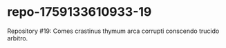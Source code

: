 # repo-1759133610933-19
Repository #19: Comes crastinus thymum arca corrupti conscendo trucido arbitro.
